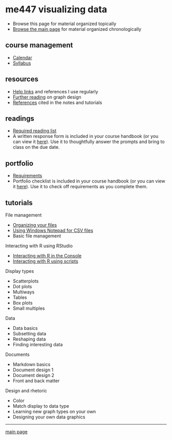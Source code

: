 
me447 visualizing data
======================

-   Browse this page for material organized topically
-   [Browse the main page](../README.md) for material organized chronologically

course management
-----------------

-   [Calendar](../cm/admin-02_calendar.pdf)
-   [Syllabus](../cm/admin-03_syllabus.md)

resources
---------

-   [Help links](../cm/admin-04_getting-help.md) and references I use regularly
-   [Further reading](http://www.graphdoctor.com/archives/154) on graph design
-   [References](../cm/admin-05_references.md) cited in the notes and tutorials

readings
--------

-   [Required reading list](../cm/read-02_reading-list.md)
-   A written response form is included in your course handbook (or you can view it [here](../cm/read-01_reading-response-form.pdf)). Use it to thoughtfully answer the prompts and bring to class on the due date.

portfolio
---------

-   [Requirements](../cm/folio-01_portfolio-requirements.md)
-   Portfolio checklist is included in your course handbook (or you can view it [here](../cm/folio-02_portfolio-checklist.pdf)). Use it to check off requirements as you complete them.

tutorials
---------

File management

-   [Organizing your files](../cm/tut-01_organize-files.md)
-   [Using Windows Notepad for CSV files](../cm/tut-04_notepad-for-csv.md)
-   Basic file management

Interacting with R using RStudio

-   [Interacting with R in the Console](../cm/tut-02_using-console.md)
-   [Interacting with R using scripts](../cm/tut-03_using-scripts.md)

Display types

-   Scatterplots
-   Dot plots
-   Multiways
-   Tables
-   Box plots
-   Small multiples

Data

-   Data basics
-   Subsetting data
-   Reshaping data
-   Finding interesting data

Documents

-   Markdown basics
-   Document design 1
-   Document design 2
-   Front and back matter

Design and rhetoric

-   Color
-   Match display to data type
-   Learning new graph types on your own
-   Designing your own data graphics

------------------------------------------------------------------------

[main page](../README.md)
